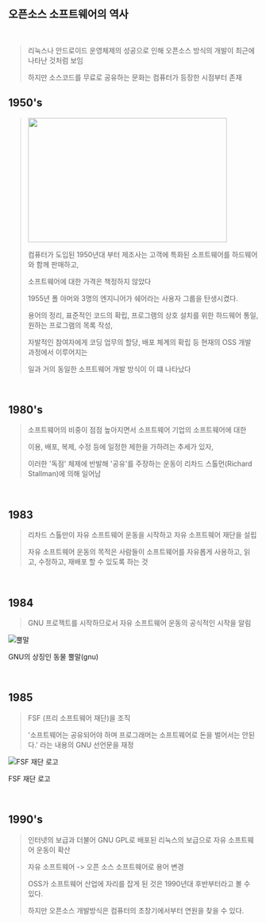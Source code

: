 오픈소스 소프트웨어의 역사
---
<br>

> 리눅스나 안드로이드 운영체제의 성공으로 인해 오픈소스 방식의 개발이 최근에 나타난 것처럼 보임
> 
> 하지만 소스코드를 무료로 공유하는 문화는 컴퓨터가 등장한 시점부터 존재

## 1950's
>
> <img src ="https://user-images.githubusercontent.com/114066603/193529088-e66450ad-e400-431a-b200-dc4e67fa4c71.jpg"  width="400px" height="250px">
>
>
>
> 컴퓨터가 도입된 1950년대 부터 제조사는 고객에 특화된 소프트웨어를 하드웨어와 함께 판매하고,
> 
> 소프트웨어에 대한 가격은 책정하지 않았다
>
> 1955년 폴 아머와 3명의 엔지니어가 쉐어라는 사용자 그룹을 탄생시켰다. 
>
> 용어의 정리, 표준적인 코드의 확립, 프로그램의 상호 설치를 위한 하드웨어 통일, 원하는 프로그램의 목록 작성,
> 
> 자발적인 참여자에게 코딩 업무의 할당, 배포 체계의 확립 등 현재의 OSS 개발 과정에서 이루어지는
>
> 일과 거의 동일한 소프트웨어 개발 방식이 이 떄 나타났다
>
>
>
>
>
>
>
<br>

## 1980's
> 소프트웨어의 비중이 점점 높아지면서 소프트웨어 기업의 소프트웨어에 대한 
> 
> 이용, 배포, 복제, 수정 등에 일정한 제한을 가하려는 추세가 있자,
> 
> 이러한 '독점' 체제에 반발해 '공유'를 주장하는 운동이 리차드 스톨먼(Richard Stallman)에 의해 일어남
<br>

## 1983
> 리차드 스톨만이 자유 소프트웨어 운동을 시작하고 자유 소프트웨어 재단을 설립
>
> 자유 소프트웨어 운동의 목적은 사람들이 소프트웨어를 자유롭게 사용하고, 읽고, 수정하고, 재배포 할 수 있도록 하는 것
<br>

## 1984
> GNU 프로젝트를 시작하므로서 자유 소프트웨어 운동의 공식적인 시작을 알림

![뿔말](https://user-images.githubusercontent.com/114066603/193474668-37158c8c-ab08-4b58-b4aa-59d1ba562a2a.png)

GNU의 상징인 동물 뿔말(gnu)

<br>

## 1985
> FSF (프리 소프트웨어 재단)을 조직
>
>'소프트웨어는 공유되어야 하며 프로그래머는 소프트웨어로 돈을 벌어서는 안된다.' 라는 내용의 GNU 선언문을 재정

![FSF 재단 로고](https://user-images.githubusercontent.com/114066603/193474482-c390c0bc-5d42-422d-8be3-114f9f5721d3.png)

FSF 재단 로고

<br>

## 1990's
> 인터넷의 보급과 더불어 GNU GPL로 배포된 리눅스의 보급으로 자유 소프트웨어 운동이 확산
>
> 자유 소프트웨어 -> 오픈 소스 소프트웨어로 용어 변경
>
> OSS가 소프트웨어 산업에 자리를 잡게 된 것은 1990년대 후반부터라고 볼 수 있다.
>
> 하지만 오픈소스 개발방식은 컴퓨터의 초창기에서부터 연원을 찾을 수 있다.
>
>
>
>
>
>






